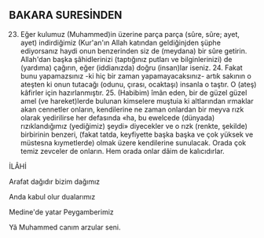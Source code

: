 ## BAKARA SURESİNDEN

23. Eğer kulumuz (Muhammed)in üzerine par­ça parça (sûre, sûre; ayet, ayet) indirdiği­miz (Kur'an'ın Allah katından geldiğinjden şüp­he ediyorsanız haydi onun benzerinden siz de (meydana) bir sûre getirin. Allah'dan başka şâhidlerinizi (taptığınız putları ve bilginlerinizi) de (yardıma) çağırın, eğer (iddianızda) doğru (insan)lar iseniz. 24. Fakat bunu yapamazsı­nız -ki hiç bir zaman yapamayacaksınız- ar­tık sakının o ateşten ki onun tutacağı (odunu, çırası, ocaktaşı) insanla o taştır. O (ateş) kâ­firler için hazırlanmıştır. 25. (Habibim) îmân eden, bir de güzel güzel amel (ve hareket)lerde bulunan kimselere muştuia ki altlarından ırmaklar akan cennetler onların, kendilerine ne zaman onlardan bir meyva rızk olarak yedirilirse her defasında «ha, bu ewelcede (dün­yada) rızıklandığımız (yediğimiz) şeydi» diye­cekler ve o rızk (renkte, şekilde) birbirinin ben­zeri, (fakat tatda, keyfiyette başka başka ve çok yüksek ve müstesna kıymetlerde) olmak üzere kendilerine sunulacak. Orada çok temiz zevceler de onların. Hem orada onlar dâim de kalıcıdırlar.

İLÂHİ

Arafat dağıdır bizim dağımız

Anda kabul olur dualarımız

Medine'de yatar Peygamberimiz

Yâ Muhammed canım arzular seni.
